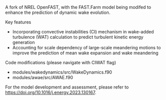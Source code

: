 A fork of NREL OpenFAST, with the FAST.Farm model being modifed to enhance the prediction of dynamic wake evolution.

Key features
- Incorporating convective instabilities (CI) mechanism in wake-added turbulence (WAT) calculation to predict turbulent kinetic energy generation
- Accounting for scale dependency of large-scale meandering motions to improve the prediction of mean wake expansion and wake meandering 

Code modifications (please navigate with CIWAT flag)
- modules/wakedynamics/src/WakeDynamics.f90
- modules/awae/src/AWAE.f90

For the model development and assessment, please refer to https://doi.org/10.1016/j.energy.2023.130167.
